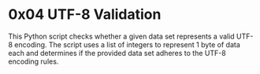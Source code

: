 # 0x04 UTF-8 Validation

This Python script checks whether a given data set represents a valid UTF-8 encoding. The script uses a list of integers to represent 1 byte of data each and determines if the provided data set adheres to the UTF-8 encoding rules.
